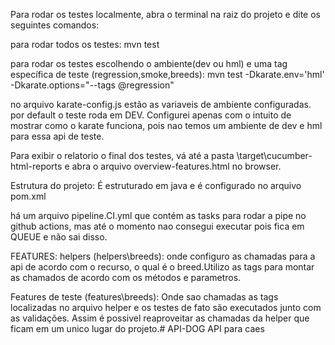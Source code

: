 Para rodar os testes localmente, abra o terminal na raiz do projeto e dite os seguintes comandos:

para rodar todos os testes:
  mvn test 

para rodar os testes escolhendo o ambiente(dev ou hml) e uma tag específica de teste (regression,smoke,breeds):
mvn test -Dkarate.env='hml' -Dkarate.options="--tags @regression"

no arquivo karate-config.js estão as variaveis de ambiente configuradas. por default o teste roda em DEV. Configurei apenas com o intuito de mostrar como o karate funciona, pois nao temos um ambiente de dev e hml para essa api de teste.

Para exibir o relatorio o final dos testes, vá até a pasta \target\cucumber-html-reports e abra o arquivo overview-features.html no browser.

Estrutura do projeto:
É estruturado em java e é configurado no arquivo pom.xml

há um arquivo pipeline.CI.yml que contém as tasks para rodar a pipe no github actions, mas até o momento nao consegui executar pois fica em QUEUE e não sai disso.

FEATURES:
 helpers (helpers\breeds): onde configuro as chamadas para a api de acordo com o recurso, o qual é o breed.Utilizo as tags para montar as chamados de acordo com os métodos e parametros. 

 Features de teste (features\breeds):
 Onde sao chamadas as tags localizadas no arquivo helper e os testes de fato são executados junto com as validações. Assim é possivel reaproveitar as chamadas da helper que ficam em um unico lugar do projeto.# API-DOG
API para caes
